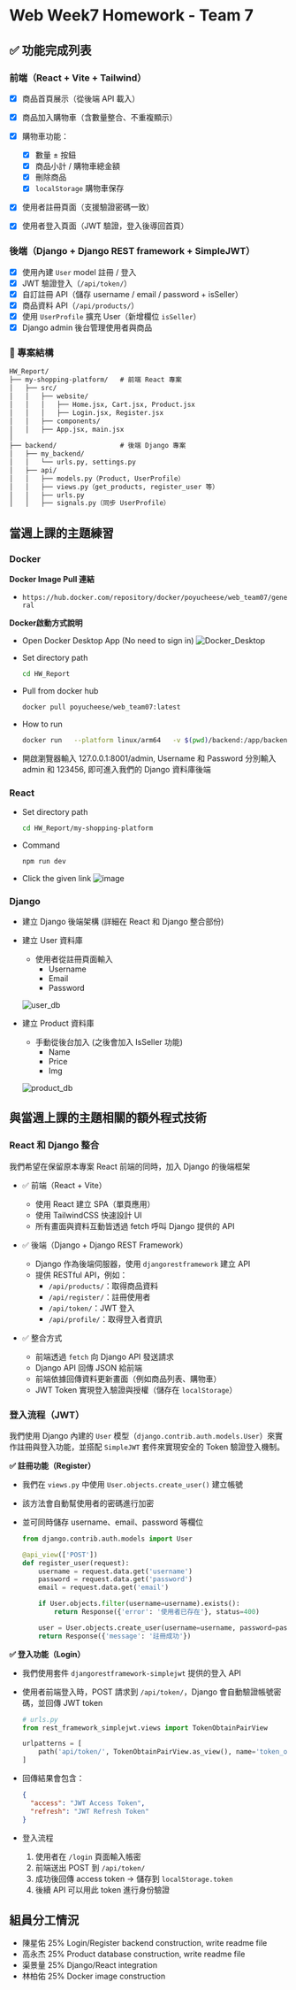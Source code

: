 # Web Week7 Homework - Team 7


## ✅ 功能完成列表

### 前端（React + Vite + Tailwind）

- [x] 商品首頁展示（從後端 API 載入）
- [x] 商品加入購物車（含數量整合、不重複顯示）
- [x] 購物車功能：
  - [x] 數量 ± 按鈕
  - [x] 商品小計 / 購物車總金額
  - [x] 刪除商品
  - [x] `localStorage` 購物車保存
- [x] 使用者註冊頁面（支援驗證密碼一致）
- [x] 使用者登入頁面（JWT 驗證，登入後導回首頁）



### 後端（Django + Django REST framework + SimpleJWT）

- [x] 使用內建 `User` model 註冊 / 登入
- [x] JWT 驗證登入（`/api/token/`）
- [x] 自訂註冊 API（儲存 username / email / password + isSeller）
- [x] 商品資料 API（`/api/products/`）
- [x] 使用 `UserProfile` 擴充 User（新增欄位 `isSeller`）
- [x] Django admin 後台管理使用者與商品

### 🧱 專案結構
```txt
HW_Report/
├── my-shopping-platform/   # 前端 React 專案
│   ├── src/
│   │   ├── website/
│   │   │   ├── Home.jsx, Cart.jsx, Product.jsx
│   │   │   ├── Login.jsx, Register.jsx
│   │   ├── components/
│   │   ├── App.jsx, main.jsx
│
├── backend/                # 後端 Django 專案
│   ├── my_backend/
│   │   └── urls.py, settings.py
│   ├── api/
│   │   ├── models.py（Product, UserProfile）
│   │   ├── views.py（get_products, register_user 等）
│   │   ├── urls.py
│   │   ├── signals.py（同步 UserProfile）
```


## 當週上課的主題練習

### Docker

**Docker Image Pull 連結**
- ```https://hub.docker.com/repository/docker/poyucheese/web_team07/general```

**Docker啟動方式說明**

- Open Docker Desktop App (No need to sign in)
  ![Docker_Desktop](../HW_Materials/week7/Docker_Desktop.png) </br>

- Set directory path
  ```sh
  cd HW_Report
  ```

- Pull from docker hub
  ```sh
  docker pull poyucheese/web_team07:latest
  ```

- How to run
  ```sh
  docker run   --platform linux/arm64   -v $(pwd)/backend:/app/backend   -p 8001:8000   poyucheese/web_team07:latest   python /app/backend/manage.py runserver 0.0.0.0:8000
  ```

- 開啟瀏覽器輸入 127.0.0.1:8001/admin, Username 和 Password 分別輸入 admin 和 123456, 即可進入我們的 Django 資料庫後端


### React

- Set directory path
  ```sh
  cd HW_Report/my-shopping-platform
  ```

- Command
  ```sh
  npm run dev
  ```

- Click the given link
  ![image](../HW_Materials/week7/image.png) </br>


### Django

- 建立 Django 後端架構 (詳細在 React 和 Django 整合部份)

- 建立 User 資料庫
  - 使用者從註冊頁面輸入
    - Username
    - Email
    - Password

  ![user_db](../HW_Materials/week7/user_db.png) </br>
  
- 建立 Product 資料庫
  - 手動從後台加入 (之後會加入 IsSeller 功能)
    - Name
    - Price
    - Img

  ![product_db](../HW_Materials/week7/product_db.png) </br>

## 與當週上課的主題相關的額外程式技術

### React 和 Django 整合

我們希望在保留原本專案  React 前端的同時，加入 Django 的後端框架

- ✅ 前端（React + Vite）
  - 使用 React 建立 SPA（單頁應用）
  - 使用 TailwindCSS 快速設計 UI
  - 所有畫面與資料互動皆透過 fetch 呼叫 Django 提供的 API

- ✅ 後端（Django + Django REST Framework）
  - Django 作為後端伺服器，使用 `djangorestframework` 建立 API
  - 提供 RESTful API，例如：
    - `/api/products/`：取得商品資料
    - `/api/register/`：註冊使用者
    - `/api/token/`：JWT 登入
    - `/api/profile/`：取得登入者資訊

- ✅ 整合方式
  - 前端透過 `fetch` 向 Django API 發送請求
  - Django API 回傳 JSON 給前端
  - 前端依據回傳資料更新畫面（例如商品列表、購物車）
  - JWT Token 實現登入驗證與授權（儲存在 `localStorage`）



### 登入流程（JWT）

我們使用 Django 內建的 `User` 模型（`django.contrib.auth.models.User`）來實作註冊與登入功能，並搭配 `SimpleJWT` 套件來實現安全的 Token 驗證登入機制。

**✅ 註冊功能（Register）**

- 我們在 `views.py` 中使用 `User.objects.create_user()` 建立帳號
- 該方法會自動幫使用者的密碼進行加密
- 並可同時儲存 username、email、password 等欄位

  ```python
  from django.contrib.auth.models import User

  @api_view(['POST'])
  def register_user(request):
      username = request.data.get('username')
      password = request.data.get('password')
      email = request.data.get('email')

      if User.objects.filter(username=username).exists():
          return Response({'error': '使用者已存在'}, status=400)

      user = User.objects.create_user(username=username, password=password, email=email)
      return Response({'message': '註冊成功'})
  ```


**✅ 登入功能（Login）**

- 我們使用套件 `djangorestframework-simplejwt` 提供的登入 API
- 使用者前端登入時，POST 請求到 `/api/token/`，Django 會自動驗證帳號密碼，並回傳 JWT token

  ```python
  # urls.py
  from rest_framework_simplejwt.views import TokenObtainPairView

  urlpatterns = [
      path('api/token/', TokenObtainPairView.as_view(), name='token_obtain_pair'),
  ]
  ```

- 回傳結果會包含：
  ```json
  {
    "access": "JWT Access Token",
    "refresh": "JWT Refresh Token"
  }
  ```
- 登入流程
  1. 使用者在 `/login` 頁面輸入帳密
  2. 前端送出 POST 到 `/api/token/`
  3. 成功後回傳 access token → 儲存到 `localStorage.token`
  4. 後續 API 可以用此 token 進行身份驗證


## 組員分工情況
- 陳星佑 25% Login/Register backend construction, write readme file
- 高永杰 25% Product database construction, write readme file
- 渠景量 25% Django/React integration 
- 林柏佑 25% Docker image construction


